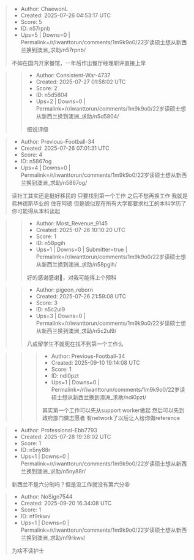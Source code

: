 > - Author: ChaewonL
> - Created: 2025-07-26 04:53:17 UTC
> - Score: 5
> - ID: n57rpnb
> - Ups=5 | Downs=0 | Permalink=/r/iwanttorun/comments/1m9k9o0/22岁读硕士想从新西兰换到澳洲_求助/n57rpnb/
>
> 不如在国内开家餐馆，一年后作出餐厅经理职评直接上岸

>> - Author: Consistent-War-4737
>> - Created: 2025-07-27 01:58:02 UTC
>> - Score: 2
>> - ID: n5d5804
>> - Ups=2 | Downs=0 | Permalink=/r/iwanttorun/comments/1m9k9o0/22岁读硕士想从新西兰换到澳洲_求助/n5d5804/
>>
>> 细说评级

> - Author: Previous-Football-34
> - Created: 2025-07-26 07:01:31 UTC
> - Score: 4
> - ID: n5867og
> - Ups=4 | Downs=0 | Permalink=/r/iwanttorun/comments/1m9k9o0/22岁读硕士想从新西兰换到澳洲_求助/n5867og/
>
> 读社工其实还是挺好移民的 只要找到第一个工作 之后不愁再换工作 我就是弗林德斯毕业的 住在阿德 但是貌似现在所有大学都要求社工的本科学历了 你可能得从本科读起

>> - Author: Most_Revenue_9145
>> - Created: 2025-07-26 10:10:20 UTC
>> - Score: 1
>> - ID: n58pgih
>> - Ups=1 | Downs=0 | Submitter=true | Permalink=/r/iwanttorun/comments/1m9k9o0/22岁读硕士想从新西兰换到澳洲_求助/n58pgih/
>>
>> 好的感谢感谢🙏，对我可能得上个预科

>> - Author: pigeon_reborn
>> - Created: 2025-07-26 21:59:08 UTC
>> - Score: 3
>> - ID: n5c2ul9
>> - Ups=3 | Downs=0 | Permalink=/r/iwanttorun/comments/1m9k9o0/22岁读硕士想从新西兰换到澳洲_求助/n5c2ul9/
>>
>> 八成留学生不就死在找不到第一个工作么

>>> - Author: Previous-Football-34
>>> - Created: 2025-09-10 19:14:08 UTC
>>> - Score: 1
>>> - ID: ndi0pzt
>>> - Ups=1 | Downs=0 | Permalink=/r/iwanttorun/comments/1m9k9o0/22岁读硕士想从新西兰换到澳洲_求助/ndi0pzt/
>>>
>>> 其实第一个工作可以先从support worker做起 然后可以先到政府部门做志愿者 有network了以后让人给你做reference

> - Author: Professional-Ebb7793
> - Created: 2025-07-28 19:38:02 UTC
> - Score: 1
> - ID: n5ny88r
> - Ups=1 | Downs=0 | Permalink=/r/iwanttorun/comments/1m9k9o0/22岁读硕士想从新西兰换到澳洲_求助/n5ny88r/
>
> 新西兰不是六分制吗？但是没工作就没有第六分😩

> - Author: NoSign7544
> - Created: 2025-09-20 16:34:08 UTC
> - Score: 1
> - ID: nf9rkwv
> - Ups=1 | Downs=0 | Permalink=/r/iwanttorun/comments/1m9k9o0/22岁读硕士想从新西兰换到澳洲_求助/nf9rkwv/
>
> 为啥不读护士
